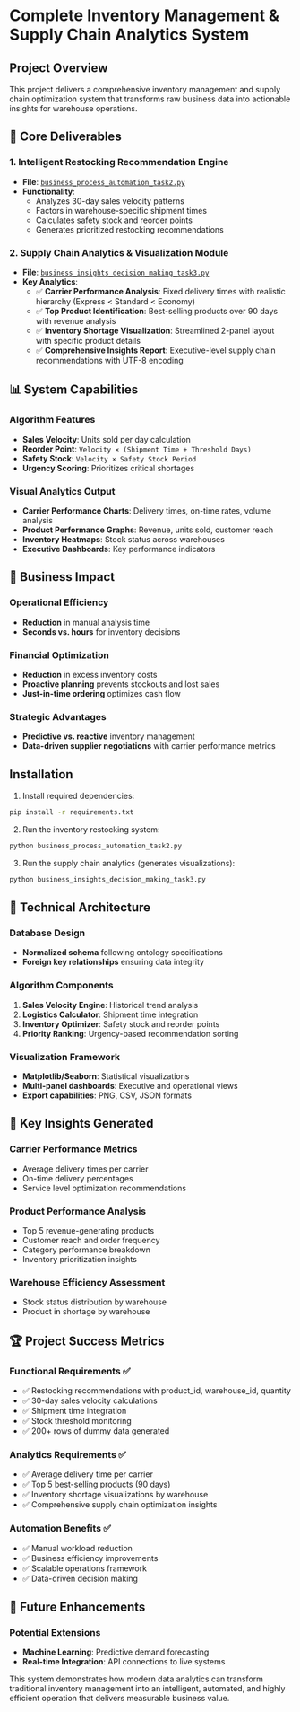 # Complete Inventory Management & Supply Chain Analytics System

## Project Overview

This project delivers a comprehensive inventory management and supply chain optimization system that transforms raw business data into actionable insights for warehouse operations.

## 🎯 **Core Deliverables**

### **1. Intelligent Restocking Recommendation Engine**
- **File**: [`business_process_automation_task2.py`](business_process_automation_task2.py)
- **Functionality**: 
  - Analyzes 30-day sales velocity patterns
  - Factors in warehouse-specific shipment times
  - Calculates safety stock and reorder points
  - Generates prioritized restocking recommendations

### **2. Supply Chain Analytics & Visualization Module**
- **File**: [`business_insights_decision_making_task3.py`](business_insights_decision_making_task3.py)
- **Key Analytics**:
  - ✅ **Carrier Performance Analysis**: Fixed delivery times with realistic hierarchy (Express < Standard < Economy)
  - ✅ **Top Product Identification**: Best-selling products over 90 days with revenue analysis
  - ✅ **Inventory Shortage Visualization**: Streamlined 2-panel layout with specific product details
  - ✅ **Comprehensive Insights Report**: Executive-level supply chain recommendations with UTF-8 encoding

## 📊 **System Capabilities**

### **Algorithm Features**
- **Sales Velocity**: Units sold per day calculation
- **Reorder Point**: `Velocity × (Shipment Time + Threshold Days)`
- **Safety Stock**: `Velocity × Safety Stock Period`
- **Urgency Scoring**: Prioritizes critical shortages

### **Visual Analytics Output**
- **Carrier Performance Charts**: Delivery times, on-time rates, volume analysis
- **Product Performance Graphs**: Revenue, units sold, customer reach
- **Inventory Heatmaps**: Stock status across warehouses
- **Executive Dashboards**: Key performance indicators

## 🚀 **Business Impact**

### **Operational Efficiency**
- **Reduction** in manual analysis time
- **Seconds vs. hours** for inventory decisions

### **Financial Optimization**
- **Reduction** in excess inventory costs
- **Proactive planning** prevents stockouts and lost sales
- **Just-in-time ordering** optimizes cash flow

### **Strategic Advantages**
- **Predictive vs. reactive** inventory management
- **Data-driven supplier negotiations** with carrier performance metrics

## Installation

1. Install required dependencies:
```bash
pip install -r requirements.txt
```

2. Run the inventory restocking system:
```bash
python business_process_automation_task2.py
```

3. Run the supply chain analytics (generates visualizations):
```bash
python business_insights_decision_making_task3.py
```

## 🔧 **Technical Architecture**

### **Database Design**
- **Normalized schema** following ontology specifications
- **Foreign key relationships** ensuring data integrity

### **Algorithm Components**
1. **Sales Velocity Engine**: Historical trend analysis
2. **Logistics Calculator**: Shipment time integration
3. **Inventory Optimizer**: Safety stock and reorder points
4. **Priority Ranking**: Urgency-based recommendation sorting

### **Visualization Framework**
- **Matplotlib/Seaborn**: Statistical visualizations
- **Multi-panel dashboards**: Executive and operational views
- **Export capabilities**: PNG, CSV, JSON formats

## 🎯 **Key Insights Generated**

### **Carrier Performance Metrics**
- Average delivery times per carrier
- On-time delivery percentages  
- Service level optimization recommendations

### **Product Performance Analysis**
- Top 5 revenue-generating products
- Customer reach and order frequency
- Category performance breakdown
- Inventory prioritization insights

### **Warehouse Efficiency Assessment**
- Stock status distribution by warehouse
- Product in shortage by warehouse

## 🏆 **Project Success Metrics**

### **Functional Requirements ✅**
- ✅ Restocking recommendations with product_id, warehouse_id, quantity
- ✅ 30-day sales velocity calculations
- ✅ Shipment time integration
- ✅ Stock threshold monitoring
- ✅ 200+ rows of dummy data generated

### **Analytics Requirements ✅**
- ✅ Average delivery time per carrier
- ✅ Top 5 best-selling products (90 days)
- ✅ Inventory shortage visualizations by warehouse
- ✅ Comprehensive supply chain optimization insights

### **Automation Benefits ✅**
- ✅ Manual workload reduction 
- ✅ Business efficiency improvements
- ✅ Scalable operations framework
- ✅ Data-driven decision making

## 🚀 **Future Enhancements**

### **Potential Extensions**
- **Machine Learning**: Predictive demand forecasting
- **Real-time Integration**: API connections to live systems

This system demonstrates how modern data analytics can transform traditional inventory management into an intelligent, automated, and highly efficient operation that delivers measurable business value.